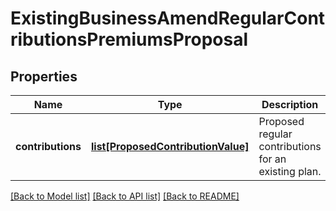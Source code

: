 # ExistingBusinessAmendRegularContributionsPremiumsProposal

## Properties
Name | Type | Description | Notes
------------ | ------------- | ------------- | -------------
**contributions** | [**list[ProposedContributionValue]**](ProposedContributionValue.md) | Proposed regular contributions for an existing plan. | [optional] 

[[Back to Model list]](../README.md#documentation-for-models) [[Back to API list]](../README.md#documentation-for-api-endpoints) [[Back to README]](../README.md)

